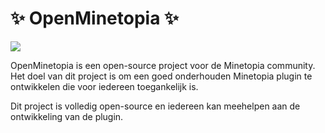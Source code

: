 # ✨ OpenMinetopia ✨
[![](https://dcbadge.limes.pink/api/server/Tz6MebCjrw)](https://discord.gg/Tz6MebCjrw)

OpenMinetopia is een open-source project voor de Minetopia community. 
Het doel van dit project is om een goed onderhouden Minetopia plugin te ontwikkelen die voor iedereen toegankelijk is. 

Dit project is volledig open-source en iedereen kan meehelpen aan de ontwikkeling van de plugin.
